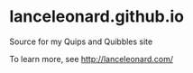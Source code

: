 # lanceleonard.github.io
Source for my Quips and Quibbles site

To learn more, see http://lanceleonard.com/
